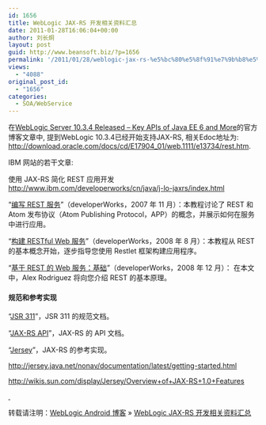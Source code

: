 ```yaml
---
id: 1656
title: WebLogic JAX-RS 开发相关资料汇总
date: 2011-01-28T16:06:04+00:00
author: 刘长炯
layout: post
guid: http://www.beansoft.biz/?p=1656
permalink: '/2011/01/28/weblogic-jax-rs-%e5%bc%80%e5%8f%91%e7%9b%b8%e5%85%b3%e8%b5%84%e6%96%99%e6%b1%87%e6%80%bb/'
views:
  - "4088"
original_post_id:
  - "1656"
categories:
  - SOA/WebService
---
```

在[WebLogic Server 10.3.4 Released – Key APIs of Java EE 6 and More](http://blogs.oracle.com/WebLogicServer/2011/01/weblogic_server_1034_released.html)的官方博客文章中, 提到WebLogic 10.3.4已经开始支持JAX-RS, 相关Edoc地址为: <http://download.oracle.com/docs/cd/E17904_01/web.1111/e13734/rest.htm>.

IBM 网站的若干文章:

使用 JAX-RS 简化 REST 应用开发 <http://www.ibm.com/developerworks/cn/java/j-lo-jaxrs/index.html>

“[编写 REST 服务](http://www.ibm.com/developerworks/cn/edu/x-dw-x-restatompp.html)”（developerWorks，2007 年 11 月）：本教程讨论了 REST 和 Atom 发布协议（Atom Publishing Protocol，APP）的概念，并展示如何在服务中进行应用。

“[构建 RESTful Web 服务](http://www.ibm.com/developerworks/cn/edu/j-dw-java-rest-i.html)”（developerWorks，2008 年 8 月）：本教程从 REST 的基本概念开始，逐步指导您使用 Restlet 框架构建应用程序。

“[基于 REST 的 Web 服务：基础](http://www.ibm.com/developerworks/cn/webservices/ws-restful/)”（developerWorks，2008 年 12 月）： 在本文中，Alex Rodriguez 将向您介绍 REST 的基本原理。

#### 规范和参考实现

“[JSR 311](http://jcp.org/en/jsr/detail?id=311)”，JSR 311 的规范文档。

“[JAX-RS API](https://jsr311.dev.java.net/nonav/releases/1.0/index.html)”，JAX-RS 的 API 文档。

“[Jersey](https://jersey.dev.java.net/)”，JAX-RS 的参考实现。

<http://jersey.java.net/nonav/documentation/latest/getting-started.html>

<http://wikis.sun.com/display/Jersey/Overview+of+JAX-RS+1.0+Features>

[&#160;](http://wikis.sun.com/display/Jersey/Overview+of+JAX-RS+1.0+Features)

转载请注明：[WebLogic Android 博客](http://www.beansoft.biz) &raquo; [WebLogic JAX-RS 开发相关资料汇总](http://www.beansoft.biz/2011/01/28/weblogic-jax-rs-%e5%bc%80%e5%8f%91%e7%9b%b8%e5%85%b3%e8%b5%84%e6%96%99%e6%b1%87%e6%80%bb/)